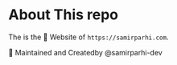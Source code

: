 # About This repo

The is the 💼  Website of `https://samirparhi.com`.

📝 Maintained and Createdby @samirparhi-dev
